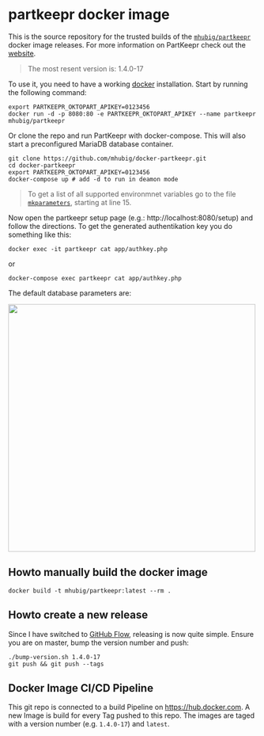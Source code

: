 # partkeepr docker image

This is the source repository for the trusted builds of the [`mhubig/partkeepr`][0]
docker image releases. For more information on PartKeepr check out the [website][1].

> The most resent version is: 1.4.0-17

To use it, you need to have a working [docker][2] installation. Start by running
the following command:

```shell
export PARTKEEPR_OKTOPART_APIKEY=0123456
docker run -d -p 8080:80 -e PARTKEEPR_OKTOPART_APIKEY --name partkeepr mhubig/partkeepr
```

Or clone the repo and run PartKeepr with docker-compose. This will also start a preconfigured
MariaDB database container.

```shell
git clone https://github.com/mhubig/docker-partkeepr.git
cd docker-partkeepr
export PARTKEEPR_OKTOPART_APIKEY=0123456
docker-compose up # add -d to run in deamon mode
```

> To get a list of all supported environmnet variables go to the file [`mkparameters`][3],
> starting at line 15.

Now open the partkeepr setup page (e.g.: http://localhost:8080/setup) and follow the
directions. To get the generated authentikation key you do something like this:

```shell
docker exec -it partkeepr cat app/authkey.php
```

or

```shell
docker-compose exec partkeepr cat app/authkey.php
```

The default database parameters are:

<img src="https://raw.githubusercontent.com/mhubig/docker-partkeepr/master/setupdb.png" width="500">

## Howto manually build the docker image

```shell
docker build -t mhubig/partkeepr:latest --rm .
```

## Howto create a new release

Since I have switched to [GitHub Flow][4], releasing is now quite simple.
Ensure you are on master, bump the version number and push:

```shell
./bump-version.sh 1.4.0-17
git push && git push --tags
```

## Docker Image CI/CD Pipeline

This git repo is connected to a build Pipeline on https://hub.docker.com. A new
Image is build for every Tag pushed to this repo. The images are taged with a
version number (e.g. `1.4.0-17`) and `latest`.

[0]: https://hub.docker.com/r/mhubig/partkeepr/
[1]: http://www.partkeepr.org
[2]: https://www.docker.com
[3]: https://github.com/mhubig/docker-partkeepr/blob/master/mkparameters#L15
[4]: https://guides.github.com/introduction/flow/
